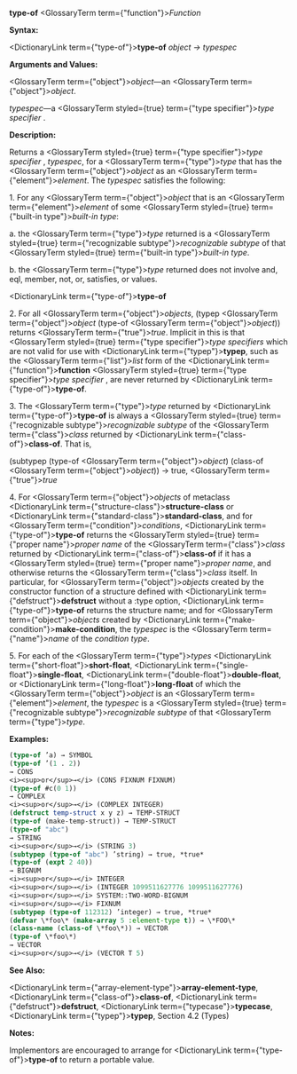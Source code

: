 **type-of** <GlossaryTerm  term={"function"}><i>Function</i></GlossaryTerm> 



**Syntax:** 



<DictionaryLink  term={"type-of"}><b>type-of</b></DictionaryLink> *object → typespec* 



**Arguments and Values:** 



<GlossaryTerm  term={"object"}><i>object</i></GlossaryTerm>—an <GlossaryTerm  term={"object"}><i>object</i></GlossaryTerm>. 



*typespec*—a <GlossaryTerm styled={true} term={"type specifier"}><i>type specifier</i></GlossaryTerm> . 



**Description:** 



Returns a <GlossaryTerm styled={true} term={"type specifier"}><i>type specifier</i></GlossaryTerm> , *typespec*, for a <GlossaryTerm  term={"type"}><i>type</i></GlossaryTerm> that has the <GlossaryTerm  term={"object"}><i>object</i></GlossaryTerm> as an <GlossaryTerm  term={"element"}><i>element</i></GlossaryTerm>. The *typespec* satisfies the following: 



1\. For any <GlossaryTerm  term={"object"}><i>object</i></GlossaryTerm> that is an <GlossaryTerm  term={"element"}><i>element</i></GlossaryTerm> of some <GlossaryTerm styled={true} term={"built-in type"}><i>built-in type</i></GlossaryTerm>: 



a. the <GlossaryTerm  term={"type"}><i>type</i></GlossaryTerm> returned is a <GlossaryTerm styled={true} term={"recognizable subtype"}><i>recognizable subtype</i></GlossaryTerm> of that <GlossaryTerm styled={true} term={"built-in type"}><i>built-in type</i></GlossaryTerm>. 



b. the <GlossaryTerm  term={"type"}><i>type</i></GlossaryTerm> returned does not involve and, eql, member, not, or, satisfies, or values. 











<DictionaryLink  term={"type-of"}><b>type-of</b></DictionaryLink> 



2\. For all <GlossaryTerm  term={"object"}><i>objects</i></GlossaryTerm>, (typep <GlossaryTerm  term={"object"}><i>object</i></GlossaryTerm> (type-of <GlossaryTerm  term={"object"}><i>object</i></GlossaryTerm>)) returns <GlossaryTerm  term={"true"}><i>true</i></GlossaryTerm>. Implicit in this is that <GlossaryTerm styled={true} term={"type specifier"}><i>type specifiers</i></GlossaryTerm> which are not valid for use with <DictionaryLink  term={"typep"}><b>typep</b></DictionaryLink>, such as the <GlossaryTerm  term={"list"}><i>list</i></GlossaryTerm> form of the <DictionaryLink  term={"function"}><b>function</b></DictionaryLink> <GlossaryTerm styled={true} term={"type specifier"}><i>type specifier</i></GlossaryTerm> , are never returned by <DictionaryLink  term={"type-of"}><b>type-of</b></DictionaryLink>. 



3\. The <GlossaryTerm  term={"type"}><i>type</i></GlossaryTerm> returned by <DictionaryLink  term={"type-of"}><b>type-of</b></DictionaryLink> is always a <GlossaryTerm styled={true} term={"recognizable subtype"}><i>recognizable subtype</i></GlossaryTerm> of the <GlossaryTerm  term={"class"}><i>class</i></GlossaryTerm> returned by <DictionaryLink  term={"class-of"}><b>class-of</b></DictionaryLink>. That is, 



(subtypep (type-of <GlossaryTerm  term={"object"}><i>object</i></GlossaryTerm>) (class-of <GlossaryTerm  term={"object"}><i>object</i></GlossaryTerm>)) → true, <GlossaryTerm  term={"true"}><i>true</i></GlossaryTerm> 



4\. For <GlossaryTerm  term={"object"}><i>objects</i></GlossaryTerm> of metaclass <DictionaryLink  term={"structure-class"}><b>structure-class</b></DictionaryLink> or <DictionaryLink  term={"standard-class"}><b>standard-class</b></DictionaryLink>, and for <GlossaryTerm  term={"condition"}><i>conditions</i></GlossaryTerm>, <DictionaryLink  term={"type-of"}><b>type-of</b></DictionaryLink> returns the <GlossaryTerm styled={true} term={"proper name"}><i>proper name</i></GlossaryTerm> of the <GlossaryTerm  term={"class"}><i>class</i></GlossaryTerm> returned by <DictionaryLink  term={"class-of"}><b>class-of</b></DictionaryLink> if it has a <GlossaryTerm styled={true} term={"proper name"}><i>proper name</i></GlossaryTerm>, and otherwise returns the <GlossaryTerm  term={"class"}><i>class</i></GlossaryTerm> itself. In particular, for <GlossaryTerm  term={"object"}><i>objects</i></GlossaryTerm> created by the constructor function of a structure defined with <DictionaryLink  term={"defstruct"}><b>defstruct</b></DictionaryLink> without a :type option, <DictionaryLink  term={"type-of"}><b>type-of</b></DictionaryLink> returns the structure name; and for <GlossaryTerm  term={"object"}><i>objects</i></GlossaryTerm> created by <DictionaryLink  term={"make-condition"}><b>make-condition</b></DictionaryLink>, the *typespec* is the <GlossaryTerm  term={"name"}><i>name</i></GlossaryTerm> of the *condition type*. 



5\. For each of the <GlossaryTerm  term={"type"}><i>types</i></GlossaryTerm> <DictionaryLink  term={"short-float"}><b>short-float</b></DictionaryLink>, <DictionaryLink  term={"single-float"}><b>single-float</b></DictionaryLink>, <DictionaryLink  term={"double-float"}><b>double-float</b></DictionaryLink>, or <DictionaryLink  term={"long-float"}><b>long-float</b></DictionaryLink> of which the <GlossaryTerm  term={"object"}><i>object</i></GlossaryTerm> is an <GlossaryTerm  term={"element"}><i>element</i></GlossaryTerm>, the *typespec* is a <GlossaryTerm styled={true} term={"recognizable subtype"}><i>recognizable subtype</i></GlossaryTerm> of that <GlossaryTerm  term={"type"}><i>type</i></GlossaryTerm>. 



**Examples:**
```lisp
(type-of ’a) → SYMBOL 
(type-of ’(1 . 2)) 
→ CONS 
<i><sup>or</sup>→</i> (CONS FIXNUM FIXNUM) 
(type-of #c(0 1)) 
→ COMPLEX 
<i><sup>or</sup>→</i> (COMPLEX INTEGER) 
(defstruct temp-struct x y z) → TEMP-STRUCT 
(type-of (make-temp-struct)) → TEMP-STRUCT 
(type-of "abc") 
→ STRING 
<i><sup>or</sup>→</i> (STRING 3) 
(subtypep (type-of "abc") ’string) → true, *true* 
(type-of (expt 2 40)) 
→ BIGNUM 
<i><sup>or</sup>→</i> INTEGER 
<i><sup>or</sup>→</i> (INTEGER 1099511627776 1099511627776) 
<i><sup>or</sup>→</i> SYSTEM::TWO-WORD-BIGNUM 
<i><sup>or</sup>→</i> FIXNUM 
(subtypep (type-of 112312) ’integer) → true, *true* 
(defvar \*foo\* (make-array 5 :element-type t)) → \*FOO\* 
(class-name (class-of \*foo\*)) → VECTOR  
(type-of \*foo\*) 
→ VECTOR 
<i><sup>or</sup>→</i> (VECTOR T 5) 
```
**See Also:** 



<DictionaryLink  term={"array-element-type"}><b>array-element-type</b></DictionaryLink>, <DictionaryLink  term={"class-of"}><b>class-of</b></DictionaryLink>, <DictionaryLink  term={"defstruct"}><b>defstruct</b></DictionaryLink>, <DictionaryLink  term={"typecase"}><b>typecase</b></DictionaryLink>, <DictionaryLink  term={"typep"}><b>typep</b></DictionaryLink>, Section 4.2 (Types) 



**Notes:** 



Implementors are encouraged to arrange for <DictionaryLink  term={"type-of"}><b>type-of</b></DictionaryLink> to return a portable value. 



